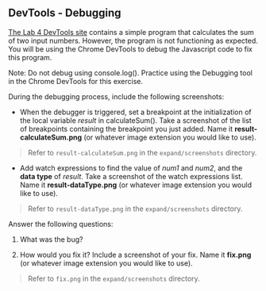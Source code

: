 ## DevTools - Debugging

[The Lab 4 DevTools site](https://cse110-fa22.github.io/Lab4_Hosted) contains a simple program that calculates the sum of two input numbers. However, the program is not functioning as expected. You will be using the Chrome DevTools to debug the Javascript code to fix this program.

Note: Do not debug using console.log(). Practice using the Debugging tool in the Chrome DevTools for this exercise.

During the debugging process, include the following screenshots:

* When the debugger is triggered, set a breakpoint at the initialization of the local variable *result* in calculateSum(). Take a screenshot of the list of breakpoints containing the breakpoint you just added. Name it **result-calculateSum.png** (or whatever image extension you would like to use).

> Refer to `result-calculateSum.png` in the `expand/screenshots` directory.

* Add watch expressions to find the value of *num1* and *num2*, and the **data type** of *result*. Take a screenshot of the watch expressions list. Name it **result-dataType.png** (or whatever image extension you would like to use).

> Refer to `result-dataType.png` in the `expand/screenshots` directory.

Answer the following questions:

1. What was the bug?

2. How would you fix it? Include a screenshot of your fix. Name it **fix.png** (or whatever image extension you would like to use).

> Refer to `fix.png` in the `expand/screenshots` directory.